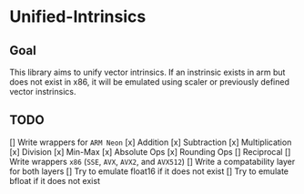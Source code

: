 # Unified-Intrinsics

## Goal
This library aims to unify vector intrinsics. If an instrinsic exists in arm but does not exist in x86, it will be emulated using scaler or previously defined vector instrinsics.

## TODO
[] Write wrappers for `ARM Neon`
    [x] Addition
    [x] Subtraction
    [x] Multiplication
    [x] Division
    [x] Min-Max
    [x] Absolute Ops
    [x] Rounding Ops
    []  Reciprocal
[] Write wrappers `x86` (`SSE`, `AVX`, `AVX2`, and `AVX512`)
[] Write a compatability layer for both layers
[] Try to emulate float16 if it does not exist 
[] Try to emulate bfloat if it does not exist 

